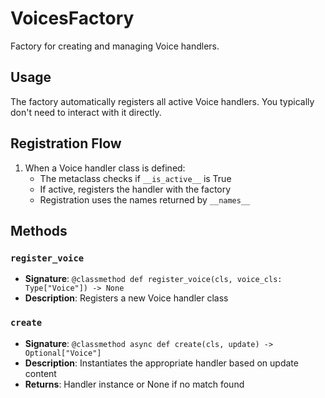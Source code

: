 # VoicesFactory

Factory for creating and managing Voice handlers.

## Usage

The factory automatically registers all active Voice handlers. 
You typically don't need to interact with it directly.

## Registration Flow

1. When a Voice handler class is defined:
   - The metaclass checks if `__is_active__` is True
   - If active, registers the handler with the factory
   - Registration uses the names returned by `__names__`

## Methods

### `register_voice`
- **Signature**: `@classmethod def register_voice(cls, voice_cls: Type["Voice"]) -> None`
- **Description**: Registers a new Voice handler class

### `create`
- **Signature**: `@classmethod async def create(cls, update) -> Optional["Voice"]`
- **Description**: Instantiates the appropriate handler based on update content
- **Returns**: Handler instance or None if no match found
